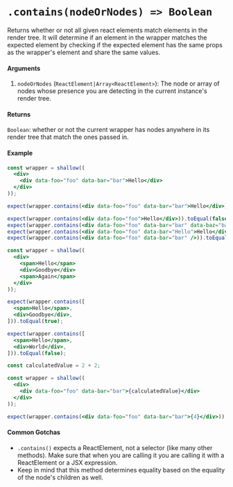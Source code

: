 # `.contains(nodeOrNodes) => Boolean`

Returns whether or not all given react elements match elements in the render tree.
It will determine if an element in the wrapper matches the expected element by checking if the expected element has the same props as the wrapper's element and share the same values.


#### Arguments

1. `nodeOrNodes` (`ReactElement|Array<ReactElement>`): The node or array of nodes whose presence you are detecting in the current instance's
render tree.



#### Returns

`Boolean`: whether or not the current wrapper has nodes anywhere in its render tree that match
the ones passed in.



#### Example


```jsx
const wrapper = shallow((
  <div>
    <div data-foo="foo" data-bar="bar">Hello</div>
  </div>
));

expect(wrapper.contains(<div data-foo="foo" data-bar="bar">Hello</div>)).toEqual(true);

expect(wrapper.contains(<div data-foo="foo">Hello</div>)).toEqual(false);
expect(wrapper.contains(<div data-foo="foo" data-bar="bar" data-baz="baz">Hello</div>)).toEqual(false);
expect(wrapper.contains(<div data-foo="foo" data-bar="Hello">Hello</div>)).toEqual(false);
expect(wrapper.contains(<div data-foo="foo" data-bar="bar" />)).toEqual(false);
```

```jsx
const wrapper = shallow((
  <div>
    <span>Hello</span>
    <div>Goodbye</div>
    <span>Again</span>
  </div>
));

expect(wrapper.contains([
  <span>Hello</span>,
  <div>Goodbye</div>,
])).toEqual(true);

expect(wrapper.contains([
  <span>Hello</span>,
  <div>World</div>,
])).toEqual(false);
```

```jsx
const calculatedValue = 2 + 2;

const wrapper = shallow((
  <div>
    <div data-foo="foo" data-bar="bar">{calculatedValue}</div>
  </div>
));

expect(wrapper.contains(<div data-foo="foo" data-bar="bar">{4}</div>)).toEqual(true);
```

#### Common Gotchas

- `.contains()` expects a ReactElement, not a selector (like many other methods). Make sure that
when you are calling it you are calling it with a ReactElement or a JSX expression.
- Keep in mind that this method determines equality based on the equality of the node's children as
well.
